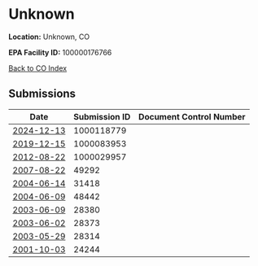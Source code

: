 # Unknown

**Location:** Unknown, CO

**EPA Facility ID:** 100000176766

[Back to CO Index](../../index.md)

## Submissions

| Date | Submission ID | Document Control Number |
|------|--------------|-------------------------|
| [2024-12-13](submissions/1000118779.md) | 1000118779 |  |
| [2019-12-15](submissions/1000083953.md) | 1000083953 |  |
| [2012-08-22](submissions/1000029957.md) | 1000029957 |  |
| [2007-08-22](submissions/49292.md) | 49292 |  |
| [2004-06-14](submissions/31418.md) | 31418 |  |
| [2004-06-09](submissions/48442.md) | 48442 |  |
| [2003-06-09](submissions/28380.md) | 28380 |  |
| [2003-06-02](submissions/28373.md) | 28373 |  |
| [2003-05-29](submissions/28314.md) | 28314 |  |
| [2001-10-03](submissions/24244.md) | 24244 |  |
